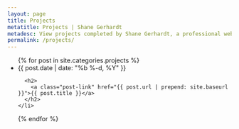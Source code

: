 ```yaml
---
layout: page
title: Projects
metatitle: Projects | Shane Gerhardt
metadesc: View projects completed by Shane Gerhardt, a professional web developer near San Francisco, California.
permalink: /projects/
---
```


<ul class="post-list">
  {% for post in site.categories.projects %}
    <li>
      <span class="post-meta">{{ post.date | date: "%b %-d, %Y" }}</span>

      <h2>
        <a class="post-link" href="{{ post.url | prepend: site.baseurl }}">{{ post.title }}</a>
      </h2>
    </li>
  {% endfor %}
</ul>
